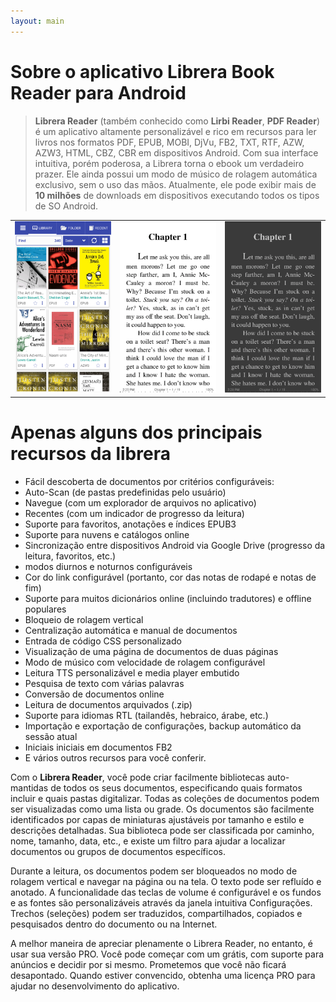 ```yaml
---
layout: main
---
```


# Sobre o aplicativo Librera Book Reader para Android

> **Librera Reader** (também conhecido como **Lirbi Reader**, **PDF Reader**) é um aplicativo altamente personalizável e rico em recursos
para ler livros nos formatos PDF, EPUB, MOBI, DjVu, FB2, TXT, RTF, AZW, AZW3, HTML, CBZ, CBR em dispositivos Android.
Com sua interface intuitiva, porém poderosa, a Librera torna o ebook um verdadeiro prazer.
Ele ainda possui um modo de músico de rolagem automática exclusivo, sem o uso das mãos.
Atualmente, ele pode exibir mais de **10 milhões** de downloads em dispositivos executando todos os tipos de SO Android.

||||
|-|-|-|
|![](1.png)|![](2.png)|![](3.png)|

# Apenas alguns dos principais recursos da librera

* Fácil descoberta de documentos por critérios configuráveis:
* Auto-Scan (de pastas predefinidas pelo usuário)
* Navegue (com um explorador de arquivos no aplicativo)
* Recentes (com um indicador de progresso da leitura)
* Suporte para favoritos, anotações e índices EPUB3
* Suporte para nuvens e catálogos online
* Sincronização entre dispositivos Android via Google Drive (progresso da leitura, favoritos, etc.)
* modos diurnos e noturnos configuráveis
* Cor do link configurável (portanto, cor das notas de rodapé e notas de fim)
* Suporte para muitos dicionários online (incluindo tradutores) e offline populares
* Bloqueio de rolagem vertical
* Centralização automática e manual de documentos
* Entrada de código CSS personalizado
* Visualização de uma página de documentos de duas páginas
* Modo de músico com velocidade de rolagem configurável
* Leitura TTS personalizável e media player embutido
* Pesquisa de texto com várias palavras
* Conversão de documentos online
* Leitura de documentos arquivados (.zip)
* Suporte para idiomas RTL (tailandês, hebraico, árabe, etc.)
* Importação e exportação de configurações, backup automático da sessão atual
* Iniciais iniciais em documentos FB2
* E vários outros recursos para você conferir.

Com o **Librera Reader**, você pode criar facilmente bibliotecas auto-mantidas de todos os seus documentos, especificando quais formatos incluir e quais pastas digitalizar. Todas as coleções de documentos podem ser visualizadas como uma lista ou grade. Os documentos são facilmente identificados por capas de miniaturas ajustáveis por tamanho e estilo e descrições detalhadas. Sua biblioteca pode ser classificada por caminho, nome, tamanho, data, etc., e existe um filtro para ajudar a localizar documentos ou grupos de documentos específicos.

Durante a leitura, os documentos podem ser bloqueados no modo de rolagem vertical e navegar na página ou na tela. O texto pode ser refluído e anotado. A funcionalidade das teclas de volume é configurável e os fundos e as fontes são personalizáveis através da janela intuitiva Configurações. Trechos (seleções) podem ser traduzidos, compartilhados, copiados e pesquisados dentro do documento ou na Internet.

A melhor maneira de apreciar plenamente o Librera Reader, no entanto, é usar sua versão PRO. Você pode começar com um grátis, com suporte para anúncios e decidir por si mesmo. Prometemos que você não ficará desapontado. Quando estiver convencido, obtenha uma licença PRO para ajudar no desenvolvimento do aplicativo.
